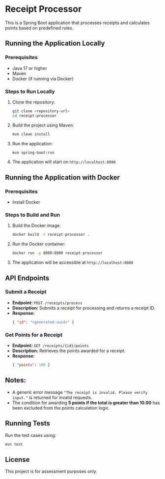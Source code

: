 # Receipt Processor

This is a Spring Boot application that processes receipts and calculates points based on predefined rules.

## Running the Application Locally

### Prerequisites
- Java 17 or higher
- Maven
- Docker (if running via Docker)

### Steps to Run Locally
1. Clone the repository:
   ```sh
   git clone <repository-url>
   cd receipt-processor
   ```
2. Build the project using Maven:
   ```sh
   mvn clean install
   ```
3. Run the application:
   ```sh
   mvn spring-boot:run
   ```
4. The application will start on `http://localhost:8080`

## Running the Application with Docker

### Prerequisites
- Install Docker

### Steps to Build and Run
1. Build the Docker image:
   ```sh
   docker build -t receipt-processor .
   ```
2. Run the Docker container:
   ```sh
   docker run -p 8080:8080 receipt-processor
   ```
3. The application will be accessible at `http://localhost:8080`

## API Endpoints

### Submit a Receipt
- **Endpoint:** `POST /receipts/process`
- **Description:** Submits a receipt for processing and returns a receipt ID.
- **Response:**
  ```json
  { "id": "<generated-uuid>" }
  ```

### Get Points for a Receipt
- **Endpoint:** `GET /receipts/{id}/points`
- **Description:** Retrieves the points awarded for a receipt.
- **Response:**
  ```json
  { "points": 100 }
  ```

## Notes:
- A generic error message `"The receipt is invalid. Please verify input."` is returned for invalid requests.
- The condition for awarding **5 points if the total is greater than 10.00** has been excluded from the points calculation logic.

## Running Tests
Run the test cases using:
```sh
mvn test
```

## License
This project is for assessment purposes only.

